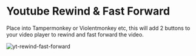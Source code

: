 # Youtube Rewind & Fast Forward

Place into Tampermonkey or Violentmonkey etc, this will add 2 buttons to your video player to rewind and fast forward the video.

![yt-rewind-fast-forward](https://github.com/iamlikeyou/youtube-rewind-fastforward/assets/19387855/c6adf473-759e-4e86-8810-f83f2b69a599)
